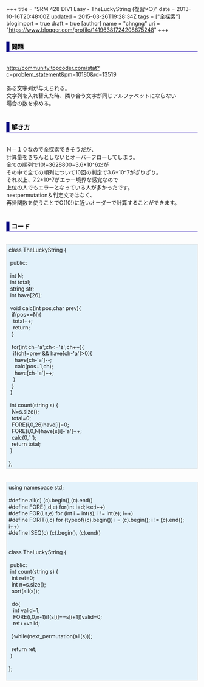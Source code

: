 +++
title = "SRM 428 DIV1 Easy - TheLuckyString (復習×○)"
date = 2013-10-16T20:48:00Z
updated = 2015-03-26T19:28:34Z
tags = ["全探索"]
blogimport = true
draft = true
[author]
	name = "chngng"
	uri = "https://www.blogger.com/profile/14196381724208675248"
+++

<div dir="ltr" style="text-align: left;" trbidi="on"><h3 style="border-bottom: 2px solid slateblue; border-left: 8px solid navy; color: black; padding: 0px 0px 1px 5px;">問題 </h3><br /><a href="http://community.topcoder.com/stat?c=problem_statement&amp;pm=10180&amp;rd=13519" target="_blank">http://community.topcoder.com/stat?c=problem_statement&amp;pm=10180&amp;rd=13519</a><br /><br />ある文字列が与えられる。<br />文字列を入れ替えた時、隣り合う文字が同じアルファベットにならない<br />場合の数を求める。<br /><br /><h3 style="border-bottom: 2px solid slateblue; border-left: 8px solid navy; color: black; padding: 0px 0px 1px 5px;">解き方 </h3><br />Ｎ＝１０なので全探索できそうだが、<br />計算量をきちんとしないとオーバーフローしてしまう。<br />全ての順列で10!=3628800=3.6*10^6だが<br />その中で全ての順列について10回の判定で3.6*10^7がぎりぎり。<br />それ以上、7.2*10^7がエラー境界な感覚なので<br />上位の人でもエラーとなっている人が多かったです。<br />nextpermutation＆判定文ではなく、<br />再帰関数を使うことでO(10!)に近いオーダーで計算することができます。<br /><br /><h3 style="border-bottom: 2px solid slateblue; border-left: 8px solid navy; color: black; padding: 0px 0px 1px 5px;">コード </h3><br /><div style="background-color: #e3f2fb; border: 1px dotted #CCCCCC; padding: 5px;">class TheLuckyString {<br /><br /><span class="Apple-tab-span" style="white-space: pre;"> </span>public:<br /><br /><span class="Apple-tab-span" style="white-space: pre;"> </span>int N;<br /><span class="Apple-tab-span" style="white-space: pre;"> </span>int total;<br /><span class="Apple-tab-span" style="white-space: pre;"> </span>string str;<br /><span class="Apple-tab-span" style="white-space: pre;"> </span>int have[26];<br /><br /><span class="Apple-tab-span" style="white-space: pre;"> </span>void calc(int pos,char prev){<br /><span class="Apple-tab-span" style="white-space: pre;">  </span>if(pos==N){<br /><span class="Apple-tab-span" style="white-space: pre;">   </span>total++;<br /><span class="Apple-tab-span" style="white-space: pre;">   </span>return;<br /><span class="Apple-tab-span" style="white-space: pre;">  </span>}<br /><br /><span class="Apple-tab-span" style="white-space: pre;">  </span>for(int ch='a';ch&lt;='z';ch++){<br /><span class="Apple-tab-span" style="white-space: pre;">   </span>if(ch!=prev &amp;&amp; have[ch-'a']&gt;0){<br /><span class="Apple-tab-span" style="white-space: pre;">    </span>have[ch-'a']--;<br /><span class="Apple-tab-span" style="white-space: pre;">    </span>calc(pos+1,ch);<br /><span class="Apple-tab-span" style="white-space: pre;">    </span>have[ch-'a']++;<br /><span class="Apple-tab-span" style="white-space: pre;">   </span>}<br /><span class="Apple-tab-span" style="white-space: pre;">  </span>}<br /><span class="Apple-tab-span" style="white-space: pre;"> </span>}<br /><br /><span class="Apple-tab-span" style="white-space: pre;"> </span>int count(string s) {<br /><span class="Apple-tab-span" style="white-space: pre;">  </span>N=s.size();<br /><span class="Apple-tab-span" style="white-space: pre;">  </span>total=0;<br /><span class="Apple-tab-span" style="white-space: pre;">  </span>FORE(i,0,26)have[i]=0;<br /><span class="Apple-tab-span" style="white-space: pre;">  </span>FORE(i,0,N)have[s[i]-'a']++;<br /><span class="Apple-tab-span" style="white-space: pre;">  </span>calc(0,' ');<br /><span class="Apple-tab-span" style="white-space: pre;">  </span>return total;<br /><span class="Apple-tab-span" style="white-space: pre;"> </span>}<br /><br />};</div><br /><br /><div style="background-color: #e3f2fb; border: 1px dotted #CCCCCC; padding: 5px;">using namespace std;<br /><br />#define all(c) (c).begin(),(c).end()<br />#define FORE(i,d,e) for(int i=d;i&lt;e;i++)<br />#define FOR(i,s,e) for (int i = int(s); i != int(e); i++)<br />#define FORIT(i,c) for (typeof((c).begin()) i = (c).begin(); i != (c).end(); i++)<br />#define ISEQ(c) (c).begin(), (c).end()<br /><br /><br />class TheLuckyString {<br /><br /><span class="Apple-tab-span" style="white-space: pre;"> </span>public:<br /><span class="Apple-tab-span" style="white-space: pre;"> </span>int count(string s) {<br /><span class="Apple-tab-span" style="white-space: pre;">  </span>int ret=0;<br /><span class="Apple-tab-span" style="white-space: pre;">  </span>int n=s.size();<br /><span class="Apple-tab-span" style="white-space: pre;">  </span>sort(all(s));<br /><br /><span class="Apple-tab-span" style="white-space: pre;">  </span>do{<br /><span class="Apple-tab-span" style="white-space: pre;">   </span>int valid=1;<br /><span class="Apple-tab-span" style="white-space: pre;">   </span>FORE(i,0,n-1)if(s[i]==s[i+1])valid=0;<br /><span class="Apple-tab-span" style="white-space: pre;">   </span>ret+=valid;<br /><br /><span class="Apple-tab-span" style="white-space: pre;">  </span>}while(next_permutation(all(s)));<br /><br /><span class="Apple-tab-span" style="white-space: pre;">  </span>return ret;<br /><span class="Apple-tab-span" style="white-space: pre;"> </span>}<br /><br />};<br /><div><br /></div></div></div>
